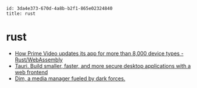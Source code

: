 ```
id: 3da4e373-670d-4a8b-b2f1-865e02324840
title: rust
```

# rust

* [How Prime Video updates its app for more than 8,000 device types - Rust/WebAssembly][2]
* [Tauri. Build smaller, faster, and more secure desktop applications with a web frontend][1]
* [Dim, a media manager fueled by dark forces.][3]

[1]: https://tauri.studio/en/
[2]: https://www.amazon.science/blog/how-prime-video-updates-its-app-for-more-than-8-000-device-types
[3]: https://github.com/Dusk-Labs/dim
